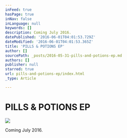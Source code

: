 ```yaml
---
inFeed: true
hasPage: true
inNav: false
inLanguage: null
keywords: []
description: Coming July 2016.
datePublished: '2016-06-01T04:01:53.729Z'
dateModified: '2016-06-01T04:01:53.365Z'
title: 'PILLS & POTIONS EP'
author: []
sourcePath: _posts/2016-05-31-pills-and-potions-ep.md
authors: []
publisher: null
starred: true
url: pills-and-potions-ep/index.html
_type: Article

---
```

# PILLS & POTIONS EP
![](https://the-grid-user-content.s3-us-west-2.amazonaws.com/5c75e6e0-3e4d-4fc3-93d5-f57595e2a30c.jpg)

Coming July 2016\.